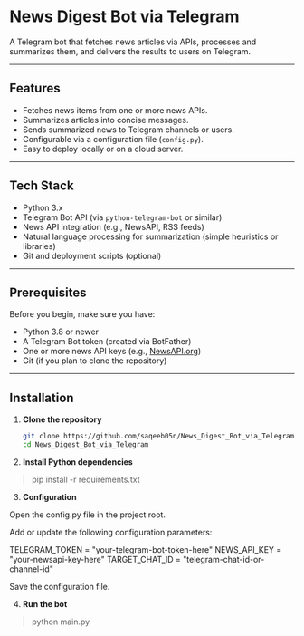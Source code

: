 # News Digest Bot via Telegram

A Telegram bot that fetches news articles via APIs, processes and summarizes them, and delivers the results to users on Telegram.

---

## Features

- Fetches news items from one or more news APIs.  
- Summarizes articles into concise messages.  
- Sends summarized news to Telegram channels or users.  
- Configurable via a configuration file (`config.py`).  
- Easy to deploy locally or on a cloud server.

---

## Tech Stack

- Python 3.x  
- Telegram Bot API (via `python-telegram-bot` or similar)  
- News API integration (e.g., NewsAPI, RSS feeds)  
- Natural language processing for summarization (simple heuristics or libraries)  
- Git and deployment scripts (optional)

---

## Prerequisites

Before you begin, make sure you have:

- Python 3.8 or newer  
- A Telegram Bot token (created via BotFather)  
- One or more news API keys (e.g., [NewsAPI.org](https://newsapi.org))  
- Git (if you plan to clone the repository)  

---

## Installation

1. **Clone the repository**  
   ```bash
   git clone https://github.com/saqeeb05n/News_Digest_Bot_via_Telegram.git
   cd News_Digest_Bot_via_Telegram

2. **Install Python dependencies**

> pip install -r requirements.txt

3. **Configuration**

Open the config.py file in the project root.

Add or update the following configuration parameters:

TELEGRAM_TOKEN = "your-telegram-bot-token-here" 
NEWS_API_KEY = "your-newsapi-key-here" 
TARGET_CHAT_ID = "telegram-chat-id-or-channel-id" 

Save the configuration file.

4. **Run the bot**
  > python main.py
